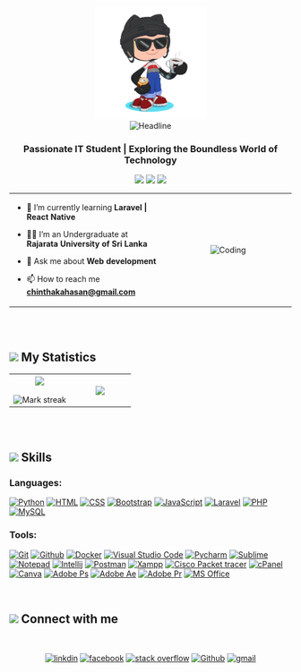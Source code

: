 <div align=center>
	<img src="https://raw.githubusercontent.com/AhmedFathyDev/AhmedFathyDev/main/GitHub.png" alt="GitHub Octocat Drinking a Cup of Coffee" height="200">
</div>
<div align=center>
	<img src="https://readme-typing-svg.herokuapp.com?color=%236FDA44&size=32&center=true&vCenter=true&width=600&height=50&lines=Hi+there+I'm+Hasan+Chinthaka;ICT+Undergraduate;Laravel+Developer;Back-End+Developer;" alt="Headline" />
</div>
<h3 align="center">Passionate IT Student | Exploring the Boundless World of Technology</h3>
<p align="center">
  <img src="https://img.shields.io/badge/Focus-Web%20Development-brightgreen" />
  <img src="https://img.shields.io/badge/Lives-Sri%20Lanka-success" />
  <img src="https://img.shields.io/badge/Languages-English%20%26%20Sinhala-brightgreen" />
</p>

<table align="center">
<tr border="none">
<td width="55%" align="left">
  
- 🌱 I’m currently learning **Laravel | React Native**

- 🧑‍🎓 I’m an Undergraduate at **Rajarata University of Sri Lanka**

- 💬 Ask me about **Web development**

- 📫 How to reach me **chinthakahasan@gmail.com**


</td>
<td width="45%" align="center">

  <img align="center" alt="Coding" width="450" src="https://repository-images.githubusercontent.com/588181932/e36ec678-7984-4cdd-8e4c-a3932772ff8e">

  
  </td>
</tr>
</table>

<br><br>

## <img src="https://media.giphy.com/media/iY8CRBdQXODJSCERIr/giphy.gif" width="35"> My Statistics
<p align="center">
<table align="center">
<tr border="none">
<td width="50%" align="center">
  
  <img  align="center"  src="https://github-readme-stats.vercel.app/api?username=HasanChinthaka&theme=dark&show_icons=true&count_private=true" />
  <br></br>
  <img  title="🔥 Get streak stats for your profile at git.io/streak-stats" alt="Mark streak" src="https://github-readme-streak-stats.herokuapp.com/?user=HasanChinthaka&theme=dark&hide_border=false" /> 
</td>
<td width="50%" align="center">

  <img  align="center"  src="https://github-readme-stats.anuraghazra1.vercel.app/api/top-langs/?username=HasanChinthaka&theme=dark&hide_border=false&no-bg=true&no-frame=true&langs_count=10"/>
  
  </td>
</tr>
</table>

<br><br>

## <img src="https://media2.giphy.com/media/QssGEmpkyEOhBCb7e1/giphy.gif?cid=ecf05e47a0n3gi1bfqntqmob8g9aid1oyj2wr3ds3mg700bl&rid=giphy.gif" width ="25"><b> Skills</b>
<h3>Languages:</h3>
<p>
	<a href="#"><img alt="Python" src="https://img.shields.io/badge/Python-blue.svg?logo=python&logoColor=white"></a>
	<a href="#"><img alt="HTML" src="https://img.shields.io/badge/HTML%20-%23E34F26.svg?logo=html5&logoColor=white"></a>
	<a href="#"><img alt="CSS" src="https://img.shields.io/badge/CSS%20-%231572B6.svg?logo=css3&logoColor=white"></a>
	<a href="#"><img alt="Bootstrap" src="https://img.shields.io/badge/Bootstrap-563D7C?logo=bootstrap&logoColor=white"></a>
    	<a href="#"><img alt="JavaScript" src="https://img.shields.io/badge/JavaScript%20-%23F7DF1E.svg?logo=javascript&logoColor=black"></a>
	<a href="#"><img alt="Laravel" src="https://img.shields.io/badge/Laravel-orange.svg?logo=laravel&logoColor=white"></a>
	<a href="#"><img alt="PHP" src="https://img.shields.io/badge/PHP-purple.svg?logo=php&logoColor=white"></a>
	<a href="#"><img alt="MySQL" src="https://img.shields.io/badge/MySQL-blue.svg?logo=MySQL&logoColor=white"></a> 
</p>
<h3>Tools:</h3>
<p>
	<a href="#"><img alt="Git" src="https://img.shields.io/badge/Git%20-%23F05033.svg?logo=git&logoColor=white"></a>
	<a href="#"><img alt="Github" src="https://img.shields.io/badge/GitHub-purple.svg?logo=github&logoColor=white"></a>
	<a href="#"><img alt="Docker" src="https://img.shields.io/badge/Docker-blue.svg?logo=docker&logoColor=white"></a>
	<a href="#"><img alt="Visual Studio Code" src="https://img.shields.io/badge/Visual%20Studio%20Code-0078d7.svg?logo=visual-studio-code&logoColor=white"></a>
	<a href="#"><img alt="Pycharm" src="https://img.shields.io/badge/pycharm-143?logo=pycharm&logoColor=black&color=green&labelColor=green"></a>
	<a href="#"><img alt="Sublime" src="https://img.shields.io/badge/sublime_text-%23575757.svg?logo=sublime-text&logoColor=important"></a>
	<a href="#"><img alt="Notepad" src="https://img.shields.io/badge/Notepad++-90E59A.svg?logo=notepad%2B%2B&logoColor=black"></a>	
	<a href="#"><img alt="Intellij" src="https://img.shields.io/badge/IntelliJ&nbsp;IDEA-000000.svg?logo=intellij-idea&logoColor=white"></a>
	<a href="#"><img alt="Postman" src="https://img.shields.io/badge/Postman-orange.svg?logo=postman&logoColor=white"></a>	
	<a href="#"><img alt="Xampp" src="https://img.shields.io/badge/Xampp-%23d75224.svg?logo=xampp&logoColor=white"></a>
	<a href="#"><img alt="Cisco Packet tracer" src="https://img.shields.io/badge/CISCO_Packet_Tracer-%23005365.svg?logo=cisco&logoColor=white"></a>
 	<a href="#"><img alt="cPanel" src="https://img.shields.io/badge/cPanel-orange.svg?logo=cpanel&logoColor=white"></a>
	<a href="#"><img alt="Canva" src="https://img.shields.io/badge/Canva-%20%235c44e8.svg?logo=canva&logoColor=white"></a>
	<a href="#"><img alt="Adobe Ps" src="https://img.shields.io/badge/Photoshop-%20%20%2308253c.svg?logo=adobe%20photoshop&logoColor=white"></a> 	
 	<a href="#"><img alt="Adobe Ae" src="https://img.shields.io/badge/After_Effects-%20%20%231e0242.svg?logo=adobe%20after%20effects&logoColor=white"></a>
 	<a href="#"><img alt="Adobe Pr" src="https://img.shields.io/badge/Premiere%20Pro-%20%20%231e0242.svg?logo=adobe%20premiere%20pro&logoColor=white"></a>
	<a href="#"><img alt="MS Office" src="https://img.shields.io/badge/Microsoft%20Office-%20%23da3801.svg?logo=Microsoft&logoColor=white"></a>
</p>
<br>

## <img src="https://media.giphy.com/media/v1.Y2lkPTc5MGI3NjExcWdobTI0cXB3bDUwOGk5djYxaDM4NXAwMXk2cW0yamtvNmEza3d4ciZlcD12MV9pbnRlcm5hbF9naWZfYnlfaWQmY3Q9cw/iR7NJTI6f9Yq173Qys/giphy.gif" width="35"><b> Connect with me</b>

<br>
<p align="center">
<a href="https://linkedin.com/in/hasan-chinthaka" target="blank"><img src="https://img.shields.io/badge/Linkdin-%20%231469c7.svg?logo=linkedin&logoColor=white" alt="linkdin"/></a>
<a href="https://www.facebook.com/profile.php?id=61552983686212" target="blank"><img src="https://img.shields.io/badge/Facebook-blue.svg?logo=facebook&logoColor=white" alt="facebook"/></a>
<a href="https://stackoverflow.com/users/20424512/hasan-chinthaka" target="blank"><img src="https://img.shields.io/badge/Stack%20Overflow-%20orange.svg?logo=stack%20overflow&logoColor=white" alt="stack overflow"/></a>
<a href="https://github.com/HasanChinthaka" target="blank"><img src="https://img.shields.io/badge/GitHub-purple.svg?logo=github&logoColor=white" alt="Github"/></a>
<a href="mailto:chinthakahasan@gmail.com" target="blank"><img src="https://img.shields.io/badge/Gmail-red.svg?logo=Gmail&logoColor=white" alt="gmail"/></a>
</p>
